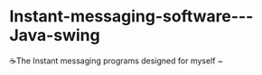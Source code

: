# Instant-messaging-software---Java-swing
:coffee:The Instant messaging programs designed for myself ~
